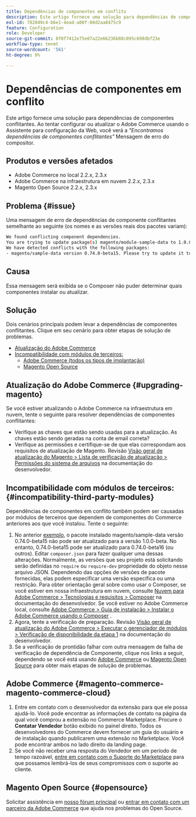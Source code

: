 ```yaml
---
title: Dependências de componentes em conflito
description: Este artigo fornece uma solução para dependências de componentes conflitantes. Ao tentar configurar ou atualizar o Adobe Commerce usando o Assistente de configuração da Web, você verá a mensagem de erro do compositor *"Encontramos dependências de componentes conflitantes"*.
exl-id: 782049c4-b6e1-4ead-a00f-80d2aa8475c9
feature: Configuration
role: Developer
source-git-commit: 8f0f7412e75e07a22e66236b88c095c698dbf23e
workflow-type: tm+mt
source-wordcount: '561'
ht-degree: 0%

---
```


# Dependências de componentes em conflito

Este artigo fornece uma solução para dependências de componentes conflitantes. Ao tentar configurar ou atualizar o Adobe Commerce usando o Assistente para configuração da Web, você verá a *&quot;Encontramos dependências de componentes conflitantes&quot;* Mensagem de erro do compositor.

## Produtos e versões afetados

* Adobe Commerce no local 2.2.x, 2.3.x
* Adobe Commerce na infraestrutura em nuvem 2.2.x, 2.3.x
* Magento Open Source 2.2.x, 2.3.x


## Problema {#issue}

Uma mensagem de erro de dependências de componente conflitantes semelhante ao seguinte (os nomes e as versões reais dos pacotes variam):

```bash
We found conflicting component dependencies.
You are trying to update package(s) magento/module-sample-data to 1.0.0-beta
We have detected conflicts with the following packages:
- magento/sample-data version 0.74.0-beta15. Please try to update it to one of the following package versions: 0.74.0-beta16, 0.74.0-beta14, 0.74.0-beta13, 0.74.0-beta12, 0.74.0-beta11, 0.74.0-beta10, 0.74.0-beta9, 0.74.0-beta8, 0.74.0-beta7
```

## Causa

Essa mensagem será exibida se o Composer não puder determinar quais componentes instalar ou atualizar.

## Solução

Dois cenários principais podem levar a dependências de componentes conflitantes. Clique em seu cenário para obter etapas de solução de problemas.

* [Atualização do Adobe Commerce](#upgrading-magento)
* [Incompatibilidade com módulos de terceiros:](#incompatibility-third-party-modules)
   * [Adobe Commerce (todos os tipos de implantação)](#magento-commerce-magento-commerce-cloud)
   * [Magento Open Source](#opensource)

## Atualização do Adobe Commerce {#upgrading-magento}

Se você estiver atualizando o Adobe Commerce na infraestrutura em nuvem, tente o seguinte para resolver dependências de componentes conflitantes:

* Verifique as chaves que estão sendo usadas para a atualização. As chaves estão sendo geradas na conta de email correta?
* Verifique as permissões e certifique-se de que elas correspondam aos requisitos de atualização de Magento. Revisão [Visão geral de atualização do Magento > Lista de verificação de atualização > Permissões do sistema de arquivos](https://devdocs.magento.com/guides/v2.3/comp-mgr/prereq/prereq_compman-checklist.html#perms) na documentação do desenvolvedor.

## Incompatibilidade com módulos de terceiros: {#incompatibility-third-party-modules}

Dependências de componentes em conflito também podem ser causadas por módulos de terceiros que dependem de componentes do Commerce anteriores aos que você instalou. Tente o seguinte:

1. No anterior [exemplo](#issue), o pacote instalado magento/sample-data versão 0.74.0-beta15 não pode ser atualizado para a versão 1.0.0-beta. No entanto, 0.74.0-beta15 pode ser atualizado para 0.74.0-beta16 (ou outros). Editar `composer.json` para fazer qualquer uma dessas alterações. Normalmente, as versões que seu projeto está solicitando serão definidas no `require` ou `require-dev` propriedade do objeto nesse arquivo JSON. Dependendo das opções de versões de pacote fornecidas, elas podem especificar uma versão específica ou uma restrição. Para obter orientação geral sobre como usar o Composer, se você estiver em nossa infraestrutura em nuvem, consulte [Nuvem para Adobe Commerce > Tecnologias e requisitos > Composer](https://devdocs.magento.com/cloud/reference/cloud-composer.html#files) na documentação do desenvolvedor. Se você estiver no Adobe Commerce local, consulte [Adobe Commerce > Guia de instalação > Instalar o Adobe Commerce usando o Composer](https://devdocs.magento.com/guides/v2.4/install-gde/composer.html) .
1. Agora, tente a verificação de preparação. Revisão [Visão geral de atualização do Adobe Commerce > Executar o gerenciador de módulos > Verificação de disponibilidade da etapa 1](https://devdocs.magento.com/guides/v2.3/comp-mgr/module-man/compman-readiness.html) na documentação do desenvolvedor.
1. Se a verificação de prontidão falhar com outra mensagem de falha de verificação de dependência de Componente, clique nos links a seguir, dependendo se você está usando [Adobe Commerce](#magento-commerce-magento-commerce-cloud) ou [Magento Open Source](#opensource) para obter mais etapas de solução de problemas.

## Adobe Commerce {#magento-commerce-magento-commerce-cloud}

1. Entre em contato com o desenvolvedor da extensão para que ele possa ajudá-lo. Você pode encontrar as informações de contato na página da qual você comprou a extensão no Commerce Marketplace. Procure o **Contatar Vendedor** botão exibido no painel direito. Todos os desenvolvedores do Commerce devem fornecer um guia do usuário e de instalação quando publicarem uma extensão no Marketplace. Você pode encontrar ambos no lado direito da landing page.
1. Se você não receber uma resposta do Vendedor em um período de tempo razoável, [entre em contato com o Suporte do Marketplace](mailto:commercemarketplacesupport@adobe.com) para que possamos lembrá-los de seus compromissos com o suporte ao cliente.

## Magento Open Source {#opensource}

Solicitar assistência em [nosso fórum principal](https://community.magento.com/) ou [entrar em contato com um parceiro da Adobe Commerce](https://magento.com/find-a-partner) que ajuda nos problemas do Open Source.
